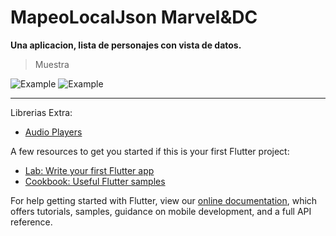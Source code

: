 # MapeoLocalJson Marvel&DC
**Una aplicacion, lista de personajes con vista de datos.**

>Muestra

![Example](https://github.com/MariaDelCarmenHernandezDiaz/Marvel-DC/blob/master/1.jpg "Marvel-DC")
![Example](https://github.com/MariaDelCarmenHernandezDiaz/Marvel-DC/blob/master/2.jpg "Marvel-DC")

***

Librerias Extra:
- [Audio Players](https://pub.dev/packages/audioplayers)

A few resources to get you started if this is your first Flutter project:

- [Lab: Write your first Flutter app](https://flutter.dev/docs/get-started/codelab)
- [Cookbook: Useful Flutter samples](https://flutter.dev/docs/cookbook)

For help getting started with Flutter, view our
[online documentation](https://flutter.dev/docs), which offers tutorials,
samples, guidance on mobile development, and a full API reference.
